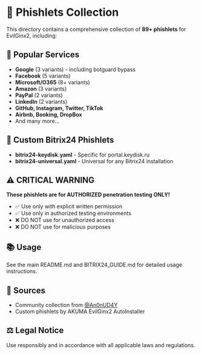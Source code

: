 # 🎯 Phishlets Collection

This directory contains a comprehensive collection of **89+ phishlets** for EvilGinx2, including:

## 🌟 Popular Services
- **Google** (3 variants) - including botguard bypass
- **Facebook** (5 variants) 
- **Microsoft/O365** (8+ variants)
- **Amazon** (3 variants)
- **PayPal** (2 variants)
- **LinkedIn** (2 variants)
- **GitHub, Instagram, Twitter, TikTok**
- **Airbnb, Booking, DropBox**
- And many more...

## 🏢 Custom Bitrix24 Phishlets
- **bitrix24-keydisk.yaml** - Specific for portal.keydisk.ru
- **bitrix24-universal.yaml** - Universal for any Bitrix24 installation

## ⚠️ CRITICAL WARNING

**These phishlets are for AUTHORIZED penetration testing ONLY!**

- ✅ Use only with explicit written permission
- ✅ Use only in authorized testing environments
- ❌ DO NOT use for unauthorized access
- ❌ DO NOT use for malicious purposes

## 📚 Usage

See the main README.md and BITRIX24_GUIDE.md for detailed usage instructions.

## 📜 Sources

- Community collection from [@An0nUD4Y](https://github.com/An0nUD4Y/Evilginx2-Phishlets)
- Custom phishlets by AKUMA EvilGinx2 AutoInstaller

## ⚖️ Legal Notice

Use responsibly and in accordance with all applicable laws and regulations.
